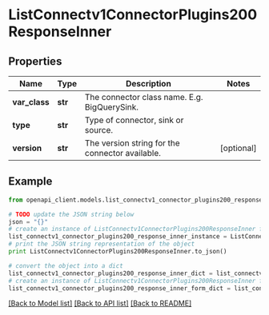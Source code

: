 # ListConnectv1ConnectorPlugins200ResponseInner


## Properties
Name | Type | Description | Notes
------------ | ------------- | ------------- | -------------
**var_class** | **str** | The connector class name. E.g. BigQuerySink. | 
**type** | **str** | Type of connector, sink or source. | 
**version** | **str** | The version string for the connector available. | [optional] 

## Example

```python
from openapi_client.models.list_connectv1_connector_plugins200_response_inner import ListConnectv1ConnectorPlugins200ResponseInner

# TODO update the JSON string below
json = "{}"
# create an instance of ListConnectv1ConnectorPlugins200ResponseInner from a JSON string
list_connectv1_connector_plugins200_response_inner_instance = ListConnectv1ConnectorPlugins200ResponseInner.from_json(json)
# print the JSON string representation of the object
print ListConnectv1ConnectorPlugins200ResponseInner.to_json()

# convert the object into a dict
list_connectv1_connector_plugins200_response_inner_dict = list_connectv1_connector_plugins200_response_inner_instance.to_dict()
# create an instance of ListConnectv1ConnectorPlugins200ResponseInner from a dict
list_connectv1_connector_plugins200_response_inner_form_dict = list_connectv1_connector_plugins200_response_inner.from_dict(list_connectv1_connector_plugins200_response_inner_dict)
```
[[Back to Model list]](../ccloud/README.md#documentation-for-models) [[Back to API list]](../ccloud/README.md#documentation-for-api-endpoints) [[Back to README]](../ccloud/README.md)


